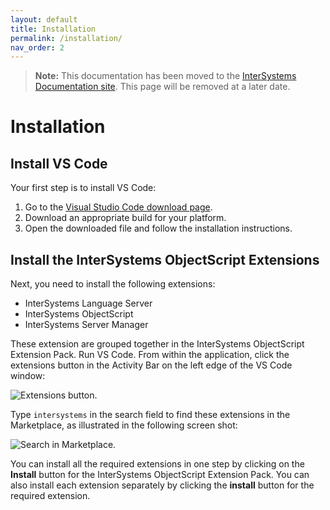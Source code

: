 ```yaml
---
layout: default
title: Installation
permalink: /installation/
nav_order: 2
---
```


> **Note:** This documentation has been moved to the [InterSystems Documentation site](https://docs.intersystems.com/components/csp/docbook/DocBook.UI.Page.cls?KEY=GVSCO_install). This page will be removed at a later date.

# Installation

## Install VS Code

Your first step is to install VS Code:

1. Go to the [Visual Studio Code download page](https://code.visualstudio.com/).
1. Download an appropriate build for your platform.
1. Open the downloaded file and follow the installation instructions.

## Install the InterSystems ObjectScript Extensions

Next, you need to install the following extensions:

- InterSystems Language Server
- InterSystems ObjectScript
- InterSystems Server Manager

These extension are grouped together in the InterSystems ObjectScript Extension Pack. Run VS Code. From within the application, click the extensions button in the Activity Bar on the left edge of the VS Code window:

![Extensions button.](../assets/images/extensions.png "extensions button")

Type `intersystems` in the search field to find these extensions in the Marketplace, as illustrated in the following screen shot:

![Search in Marketplace.](../assets/images/marketplace.png "search in marketplace")

You can install all the required extensions in one step by clicking on the **Install** button for the InterSystems ObjectScript Extension Pack. You can also install each extension separately by clicking the **install** button for the required extension. 
